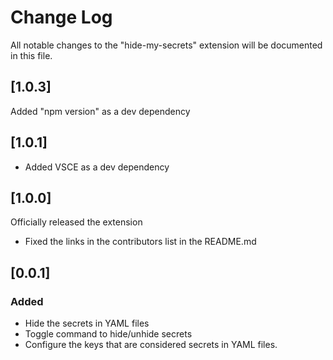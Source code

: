 # Change Log

All notable changes to the "hide-my-secrets" extension will be documented in this file.

## [1.0.3]
Added "npm version" as a dev dependency

## [1.0.1]
- Added VSCE as a dev dependency

## [1.0.0]
Officially released the extension
- Fixed the links in the contributors list in the README.md

## [0.0.1]
### Added
- Hide the secrets in YAML files
- Toggle command to hide/unhide secrets
- Configure the keys that are considered secrets in YAML files.